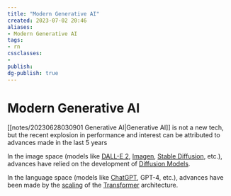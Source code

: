 ```yaml
---
title: "Modern Generative AI"
created: 2023-07-02 20:46
aliases: 
- Modern Generative AI
tags:
- rn
cssclasses:
- 
publish:
dg-publish: true
---
```


<!-- 
tags: 
-->

<!--internal
parent:: [[]]
child:: [[]]
related:: [[]]
-->

<!--external
- []()
-->

# Modern Generative AI

[[notes/20230628030901 Generative AI|Generative AI]] is not a new tech, but the recent explosion in performance and interest can be attributed to advances made in the last 5 years

In the image space (models like [DALL-E 2](https://www.assemblyai.com/blog/how-dall-e-2-actually-works/), [Imagen](https://www.assemblyai.com/blog/how-imagen-actually-works/), [Stable Diffusion](https://www.assemblyai.com/blog/stable-diffusion-1-vs-2-what-you-need-to-know/), etc.), advances have relied on the development of [Diffusion Models](https://www.assemblyai.com/blog/diffusion-models-for-machine-learning-introduction/).

In the language space (models like [ChatGPT](https://www.assemblyai.com/blog/how-chatgpt-actually-works/), GPT-4, etc.), advances have been made by the [scaling](https://www.assemblyai.com/blog/emergent-abilities-of-large-language-models/) of the [Transformer](https://www.youtube.com/watch?v=_UVfwBqcnbM&ref=assemblyai.com) architecture.